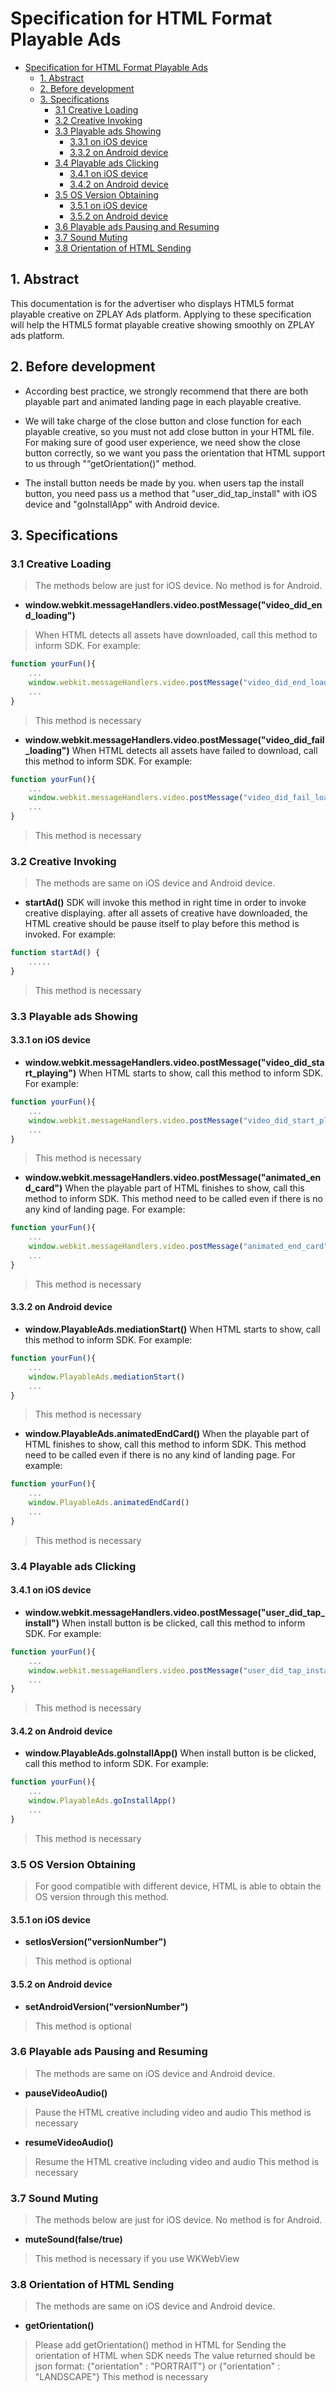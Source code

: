 # Specification for HTML Format Playable Ads

- [Specification for HTML Format Playable Ads](#specification-for-html-format-playable-ads)
    - [1. Abstract](#1-abstract)
    - [2. Before development](#2-before-development)
    - [3. Specifications](#3-specifications)
        - [3.1 Creative Loading](#31-creative-loading)
        - [3.2 Creative Invoking](#32-creative-invoking)
        - [3.3 Playable ads Showing](#33-playable-ads-showing)
            - [3.3.1 on iOS device](#331-on-ios-device)
            - [3.3.2 on Android device](#332-on-android-device)
        - [3.4 Playable ads Clicking](#34-playable-ads-clicking)
            - [3.4.1 on iOS device](#341-on-ios-device)
            - [3.4.2 on Android device](#342-on-android-device)
        - [3.5 OS Version Obtaining](#35-os-version-obtaining)
            - [3.5.1 on iOS device](#351-on-ios-device)
            - [3.5.2 on Android device](#352-on-android-device)
        - [3.6 Playable ads Pausing and Resuming](#36-playable-ads-pausing-and-resuming)
        - [3.7 Sound Muting](#37-sound-muting)
        - [3.8 Orientation of HTML Sending](#38-orientation-of-html-sending)

## 1. Abstract

This documentation is for the advertiser who displays HTML5 format playable creative on ZPLAY Ads platform. Applying to these specification will help the HTML5 format playable creative showing smoothly on ZPLAY ads platform.

## 2. Before development

- According best practice, we strongly recommend that there are both playable part and animated landing page in each playable creative.

- We will take charge of the close button and close function for each playable creative, so you must not add close button in your HTML file. For making sure of good user experience, we need show the close button correctly, so we want you pass the orientation that HTML support to us through "“getOrientation()" method.

- The install button needs be made by you. when users tap the install button, you need pass us a method that "user_did_tap_install" with iOS device and "goInstallApp" with Android device.

## 3. Specifications

### 3.1 Creative Loading

> The methods below are just for iOS device. No method is for Android.

- **window.webkit.messageHandlers.video.postMessage("video_did_end_loading")**
> When HTML detects all assets have downloaded, call this method to inform SDK. For example:

```js
function yourFun(){
    ...
    window.webkit.messageHandlers.video.postMessage("video_did_end_loading");
    ...
}
```

> This method is necessary

- **window.webkit.messageHandlers.video.postMessage("video_did_fail_loading")**
  When HTML detects all assets have failed to download, call this method to inform SDK. For example:

```js
function yourFun(){
    ...
    window.webkit.messageHandlers.video.postMessage("video_did_fail_loading");
    ...
}
```

> This method is necessary

### 3.2 Creative Invoking

> The methods are same on iOS device and Android device.

- **startAd()**
  SDK will invoke this method in right time in order to invoke creative displaying.  after all assets of creative have downloaded, the HTML creative should be pause itself to play before this method is invoked. For example:

```js
function startAd() {
    .....
}
```

> This method is necessary

### 3.3 Playable ads Showing

#### 3.3.1 on iOS device

- **window.webkit.messageHandlers.video.postMessage("video_did_start_playing")**
  When HTML starts to show, call this method to inform SDK. For example:

```js
function yourFun(){
    ...
    window.webkit.messageHandlers.video.postMessage("video_did_start_playing");
    ...
}
```

> This method is necessary

- **window.webkit.messageHandlers.video.postMessage("animated_end_card")**
  When the playable part of HTML finishes to show, call this method to inform SDK. This method need to be called even if there is no any kind of landing page. For example:

```js
function yourFun(){
    ...
    window.webkit.messageHandlers.video.postMessage("animated_end_card");
    ...
}
```

> This method is necessary

#### 3.3.2 on Android device

- **window.PlayableAds.mediationStart()**
  When HTML starts to show, call this method to inform SDK. For example:

```js
function yourFun(){
    ...
    window.PlayableAds.mediationStart()
    ...
}
```

> This method is necessary

- **window.PlayableAds.animatedEndCard()**
  When the playable part of HTML finishes to show, call this method to inform SDK. This method need to be called even if there is no any kind of landing page. For example:

```js
function yourFun(){
    ...
    window.PlayableAds.animatedEndCard()
    ...
}
```

> This method is necessary

### 3.4 Playable ads Clicking

#### 3.4.1 on iOS device

- **window.webkit.messageHandlers.video.postMessage("user_did_tap_install")**
  When install button is be clicked, call this method to inform SDK. For example:

```js
function yourFun(){
    ...
    window.webkit.messageHandlers.video.postMessage("user_did_tap_install");
    ...
}
```

> This method is necessary

#### 3.4.2 on Android device

- **window.PlayableAds.goInstallApp()**
  When install button is be clicked, call this method to inform SDK. For example:

```js
function yourFun(){
    ...
    window.PlayableAds.goInstallApp()
    ...
}
```

> This method is necessary

### 3.5 OS Version Obtaining

> For good compatible with different device, HTML is able to obtain the OS version through this method.

#### 3.5.1 on iOS device

- **setIosVersion("versionNumber")**

> This method is optional

#### 3.5.2 on Android device

- **setAndroidVersion("versionNumber")**

> This method is optional

### 3.6 Playable ads Pausing and Resuming

> The methods are same on iOS device and Android device.

- **pauseVideoAudio()**

> Pause the HTML creative including video and audio
> This method is necessary

- **resumeVideoAudio()**

> Resume the HTML creative including video and audio
> This method is necessary

### 3.7 Sound Muting

> The methods below are just for iOS device. No method is for Android.

- **muteSound(false/true)**

> This method is necessary if you use WKWebView

### 3.8 Orientation of HTML Sending

> The methods are same on iOS device and Android device.

- **getOrientation()**

> Please add getOrientation() method in HTML for Sending the orientation of HTML when SDK needs
> The value returned should be json format: {"orientation" : "PORTRAIT"} or {"orientation" : "LANDSCAPE"}
> This method is necessary
